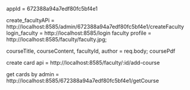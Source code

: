 appId =  672388a94a7edf80fc5bf4e1

create_facultyAPi =  http://localhost:8585/admin/672388a94a7edf80fc5bf4e1/createFaculty
login_faculty =  http://localhost:8585/login
faculty profile =  http://localhost:8585/faculty/faculty.jpg;



courseTitle, courseContent, facultyId, author =  req.body;
     coursePdf 

create card api =  http://localhost:8585/faculty/:id/add-course

get cards by admin  =  http://localhost:8585/672388a94a7edf80fc5bf4e1/getCourse


<!-- login  or delete faculty toke varify  -->
<!-- app.delete('/faculty/:id', authenticate, async (req, res) => {
  try {
    const facultyId = req.params.id;
    await Faculty.deleteOne({ _id: facultyId });
    res.json({ message: 'Faculty member deleted successfully' });
  } catch (e) {
    res.status(500).json({ message: 'Error deleting faculty member' });
  }
}); -->

<!-- token  -->


<!-- const authenticate = async (req, res, next) => {
  const token = req.header('Authorization').replace('Bearer ', '');
  if (!token) {
    return res.status(401).send({ error: 'Please authenticate.' });
  }

  try {
    const decoded = jwt.verify(token, process.env.SECRET_KEY);
    req.user = decoded;
    next();
  } catch (e) {
    return res.status(401).send({ error: 'Please authenticate.' });
  }
};

app.use(authenticate); // Apply middleware to protected routes -->